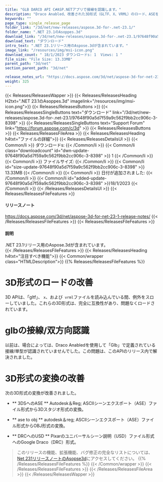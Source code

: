 ```yaml
---
title: "GLB DARCO API C#ASP.NETアプリで接線を認識します。" 
description: "Draco Anabled、改善された3D形式（GLTF、X、VRML）のロード、ASEを3DSに変換し、ASEにOBJに変換し、DRCに使用して、GLBでの接線/単型認識のC#.NET API。" 
keywords: ""
page_type: single_release_page
folder_link: "/3d/net/new-releases/aspose.3d-for-.net-23.1/"
folder_name: ".NET 23.1のAsoppes.3d" 
download_link: "/3d/net/new-releases/aspose.3d-for-.net-23.1/97648f90a5d7f59a9c562f9bb2cc906c-3-8398"
download_text: "ダウンロード" 
intro_text: ".NET 23.1リリース用のAspose.3dが含まれています。" 
image_link: "/resources/img/msi-icon.png"
download_count: " 18/1/2023 ダウンロードs: 1  Views: 1 "
file_size: "File Size: 13.33MB"
parent_path: "3d/net"
section_parent_path: "3d/net"

release_notes_url: "https://docs.aspose.com/3d/net/aspose-3d-for-net-23-1-release-notes/"
weight: 325
---
```

{{< Releases/ReleasesWapper >}}
{{< Releases/ReleasesHeading H2txt=".NET 23.1のAsoppes.3d" imagelink="/resources/img/msi-icon.png">}}
{{< Releases/ReleasesButtons >}}
{{< Releases/ReleasesSingleButtons text="ダウンロード" link="/3d/net/new-releases/aspose.3d-for-.net-23.1/97648f90a5d7f59a9c562f9bb2cc906c-3-8398" >}}
{{< Releases/ReleasesSingleButtons text="Support Forum" link="https://forum.aspose.com/c/3d" >}}
{{< Releases/ReleasesButtons >}}
{{< Releases/ReleasesFileArea >}}
{{< Releases/ReleasesHeading h4txt="ファイルの詳細">}}
{{< Releases/ReleasesDetailsUl >}}
{{< Common/li >}} ダウンロードs: {{< /Common/li >}}
{{< Common/li class="downloadcount" id="dwn-update-97648f90a5d7f59a9c562f9bb2cc906c-3-8398" >}} 1 {{< /Common/li >}}
{{< Common/li >}} ファイルサイズ: {{< /Common/li >}}
{{< Common/li id="size-update-97648f90a5d7f59a9c562f9bb2cc906c-3-8398" >}} 13.33MB {{< /Common/li >}}
{{< Common/li >}} 日付が追加されました: {{< /Common/li >}}
{{< Common/li id="added-update-97648f90a5d7f59a9c562f9bb2cc906c-3-8398" >}}18/1/2023 {{< /Common/li >}}
{{< /Releases/ReleasesDetailsUl >}}
{{< Releases/ReleasesFileFeatures >}}
<h4>リリースノート</h4>
<a href='https://docs.aspose.com/3d/net/aspose-3d-for-net-23-1-release-notes/'>https://docs.aspose.com/3d/net/aspose-3d-for-net-23-1-release-notes/</a>
{{< /Releases/ReleasesFileFeatures >}}
{{< Releases/ReleasesFileFeatures >}}
<h4>説明</h4>
<div class="HTMLDescription">.NET 23.1リリース用のAspose.3dが含まれています。</div>
{{< /Releases/ReleasesFileFeatures >}}
{{< Releases/ReleasesHeading h4txt="注目すべき機能">}}
{{< Common/wrapper class="HTMLDescription">}}
{{% Releases/ReleasesFileFeatures %}}

# 3D形式のロードの改善

3D APIは、「gltf」、 `x`、および` vrml`ファイルを読み込んでいる間、例外をスローしていました。これらの3D形式は、完全に互換性があり、問題なくロードされています。

# glbの接線/双方向認識

以前は、場合によっては、Draco Anabledを使用して「Glb」で定義されている接線/単型が認識されていませんでした。この問題は、このAPIのリリース内で解決されました。

# 3D形式の変換の改善

次の3D形式の変換が改善されました。

 -  ** 3DSへのASE ** Autodesk＆Reg; ASCIIシーンエクスポート（ASE）ファイル形式から3Dスタジオ形式の変換。

 -  ** ase to obj ** autodesk＆reg; ASCIIシーンエクスポート（ASE）ファイル形式からOBJ形式の変換。

 -  ** DRCへのUSD ** Pixarのユニバーサルシーン説明（USD）ファイル形式へのGoogle Draco（DRC）形式。

>このリリースの機能、拡張機能、バグ修正の完全なリストについては、[Net 231リリースノートのAsopse3d](https://docs.aspose.com/3d/net/aspose-3d-for-net-23-1-release-notes/)にアクセスしてください。
{{% /Releases/ReleasesFileFeatures %}}
{{< /Common/wrapper >}}
{{< /Releases/ReleasesFileFeatures >}}
{{< /Releases/ReleasesFileArea >}}
{{< /Releases/ReleasesWapper >}}
